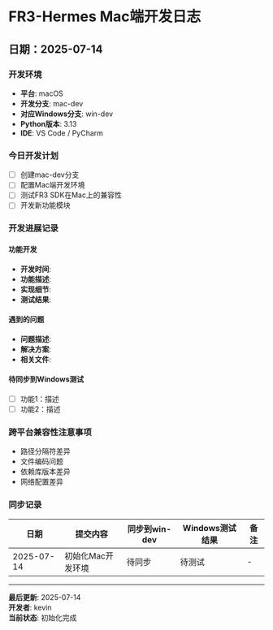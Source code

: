 # FR3-Hermes Mac端开发日志

## 日期：2025-07-14

### 开发环境
- **平台**: macOS
- **开发分支**: mac-dev
- **对应Windows分支**: win-dev
- **Python版本**: 3.13
- **IDE**: VS Code / PyCharm

### 今日开发计划
- [ ] 创建mac-dev分支
- [ ] 配置Mac端开发环境
- [ ] 测试FR3 SDK在Mac上的兼容性
- [ ] 开发新功能模块

### 开发进展记录

#### 功能开发
- **开发时间**: 
- **功能描述**: 
- **实现细节**: 
- **测试结果**: 

#### 遇到的问题
- **问题描述**: 
- **解决方案**: 
- **相关文件**: 

#### 待同步到Windows测试
- [ ] 功能1：描述
- [ ] 功能2：描述

### 跨平台兼容性注意事项
- 路径分隔符差异
- 文件编码问题
- 依赖库版本差异
- 网络配置差异

### 同步记录
| 日期 | 提交内容 | 同步到win-dev | Windows测试结果 | 备注 |
|------|----------|---------------|----------------|------|
| 2025-07-14 | 初始化Mac开发环境 | 待同步 | 待测试 | - |

---
**最后更新**: 2025-07-14  
**开发者**: kevin  
**当前状态**: 初始化完成